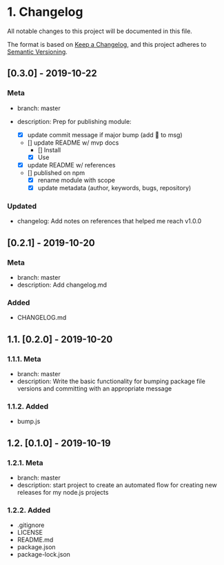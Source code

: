 # 1. Changelog

All notable changes to this project will be documented in this file.

The format is based on [Keep a Changelog](https://keepachangelog.com/en/1.0.0/),
and this project adheres to [Semantic Versioning](https://semver.org/spec/v2.0.0.html).

## [0.3.0] - 2019-10-22

### Meta

- branch: master
- description: Prep for publishing module:

  - [x] update commit message if major bump (add 🚢 to msg)
  - [] update README w/ mvp docs
    - [] Install
    - [x] Use
  - [x] update README w/ references
  - [] published on npm
    - [x] rename module with scope
    - [x] update metadata (author, keywords, bugs, repository)

### Updated

- changelog: Add notes on references that helped me reach v1.0.0

## [0.2.1] - 2019-10-20

### Meta

- branch: master
- description: Add changelog.md

### Added

- CHANGELOG.md

## 1.1. [0.2.0] - 2019-10-20

### 1.1.1. Meta

- branch: master
- description: Write the basic functionality for bumping package file versions and committing with an appropriate message

### 1.1.2. Added

- bump.js

## 1.2. [0.1.0] - 2019-10-19

### 1.2.1. Meta

- branch: master
- description: start project to create an automated flow for creating new releases for my node.js projects

### 1.2.2. Added

- .gitignore
- LICENSE
- README.md
- package.json
- package-lock.json
